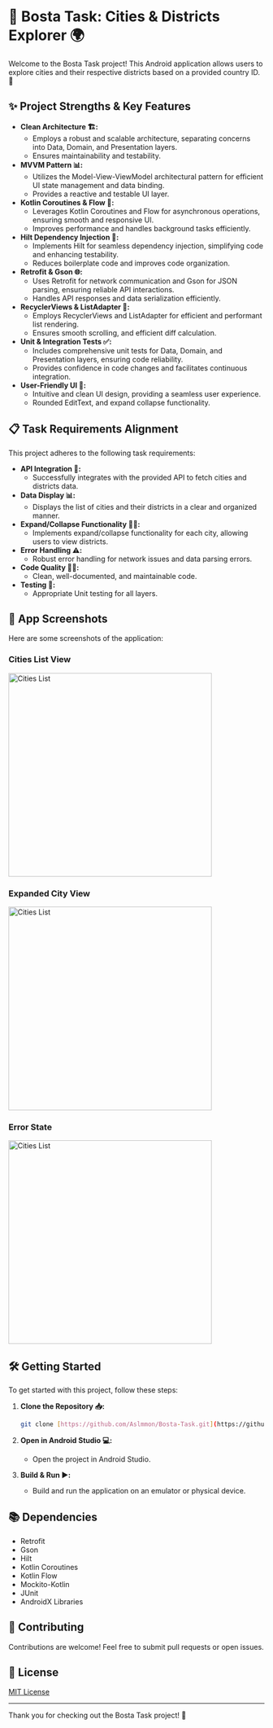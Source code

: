 # 🚚 Bosta Task: Cities & Districts Explorer 🌍

Welcome to the Bosta Task project! This Android application allows users to explore cities and their respective districts based on a provided country ID. 🚀

## ✨ Project Strengths & Key Features

* **Clean Architecture 🏗️:**
    * Employs a robust and scalable architecture, separating concerns into Data, Domain, and Presentation layers.
    * Ensures maintainability and testability.
* **MVVM Pattern 📊:**
    * Utilizes the Model-View-ViewModel architectural pattern for efficient UI state management and data binding.
    * Provides a reactive and testable UI layer.
* **Kotlin Coroutines & Flow 🌊:**
    * Leverages Kotlin Coroutines and Flow for asynchronous operations, ensuring smooth and responsive UI.
    * Improves performance and handles background tasks efficiently.
* **Hilt Dependency Injection 💉:**
    * Implements Hilt for seamless dependency injection, simplifying code and enhancing testability.
    * Reduces boilerplate code and improves code organization.
* **Retrofit & Gson 🌐:**
    * Uses Retrofit for network communication and Gson for JSON parsing, ensuring reliable API interactions.
    * Handles API responses and data serialization efficiently.
* **RecyclerViews & ListAdapter 🔄:**
    * Employs RecyclerViews and ListAdapter for efficient and performant list rendering.
    * Ensures smooth scrolling, and efficient diff calculation.
* **Unit & Integration Tests ✅:**
    * Includes comprehensive unit tests for Data, Domain, and Presentation layers, ensuring code reliability.
    * Provides confidence in code changes and facilitates continuous integration.
* **User-Friendly UI 🎨:**
    * Intuitive and clean UI design, providing a seamless user experience.
    * Rounded EditText, and expand collapse functionality.

## 📋 Task Requirements Alignment

This project adheres to the following task requirements:

* **API Integration 📡:**
    * Successfully integrates with the provided API to fetch cities and districts data.
* **Data Display 📊:**
    * Displays the list of cities and their districts in a clear and organized manner.
* **Expand/Collapse Functionality 🔽🔼:**
    * Implements expand/collapse functionality for each city, allowing users to view districts.
* **Error Handling ⚠️:**
    * Robust error handling for network issues and data parsing errors.
* **Code Quality 🧑‍💻:**
    * Clean, well-documented, and maintainable code.
* **Testing 🧪:**
    * Appropriate Unit testing for all layers.

## 📱 App Screenshots

Here are some screenshots of the application:

### Cities List View

<img src="screenshots/city_lists.png" width="400" alt="Cities List">

### Expanded City View

<img src="screenshots/districts_list.png" width="400" alt="Cities List">


### Error State

<img src="screenshots/error_view.png" width="400" alt="Cities List">

## 🛠️ Getting Started

To get started with this project, follow these steps:

1.  **Clone the Repository 📥:**

    ```bash
    git clone [https://github.com/Aslmmon/Bosta-Task.git](https://github.com/Aslmmon/Bosta-Task.git)
    ```

2.  **Open in Android Studio 💻:**
    * Open the project in Android Studio.

3.  **Build & Run ▶️:**
    * Build and run the application on an emulator or physical device.

## 📚 Dependencies

* Retrofit
* Gson
* Hilt
* Kotlin Coroutines
* Kotlin Flow
* Mockito-Kotlin
* JUnit
* AndroidX Libraries

## 🤝 Contributing

Contributions are welcome! Feel free to submit pull requests or open issues.

## 📄 License

[MIT License](LICENSE)

---

Thank you for checking out the Bosta Task project! 🎉
